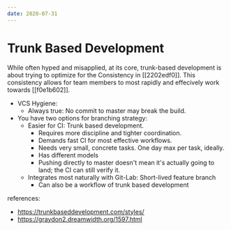```yaml
---
date: 2020-07-31
---
```


# Trunk Based Development

While often hyped and misapplied, at its core, trunk-based development is about trying to optimize for the Consistency in [[2202edf0]].
This consistency allows for team members to most rapidly and effecively work towards [[f0e1b602]].

- VCS Hygiene:
  - Always true: No commit to master may break the build.
- You have two options for branching strategy:
  - Easier for CI: Trunk based development.
    - Requires more discipline and tighter coordination.
    - Demands fast CI for most effective workflows.
    - Needs very small, concrete tasks. One day max per task, ideally.
    - Has different models
    - Pushing directly to master doesn't mean it's actually going to land; the CI can still verify it.
  - Integrates most naturally with Git-Lab: Short-lived feature branch
    - Can also be a workflow of trunk based development

references:

- <https://trunkbaseddevelopment.com/styles/>
- <https://graydon2.dreamwidth.org/1597.html>
